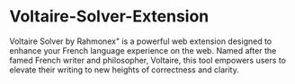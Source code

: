 # Voltaire-Solver-Extension
Voltaire Solver by Rahmonex" is a powerful web extension designed to enhance your French language experience on the web. Named after the famed French writer and philosopher, Voltaire, this tool empowers users to elevate their writing to new heights of correctness and clarity.
